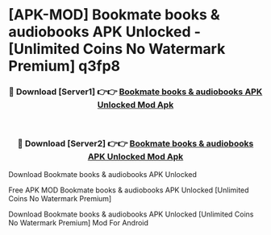 # [APK-MOD] Bookmate  books & audiobooks APK Unlocked - [Unlimited Coins No Watermark Premium] q3fp8



<div align="center">
<h3>🔴 Download [Server1] 👉👉 <a href="https://momento.my/?title=Bookmate__books_&_audiobooks_APK_Unlocked">Bookmate  books & audiobooks APK Unlocked Mod Apk</a></h3><br>

<h3>🔴 Download [Server2] 👉👉 <a href="https://momento.my/?title=Bookmate__books_&_audiobooks_APK_Unlocked">Bookmate  books & audiobooks APK Unlocked Mod Apk</a></h3>
</div>



Download Bookmate  books & audiobooks APK Unlocked 

Free APK MOD Bookmate  books & audiobooks APK Unlocked [Unlimited Coins No Watermark Premium]

Download Bookmate  books & audiobooks APK Unlocked [Unlimited Coins No Watermark Premium] Mod For Android
